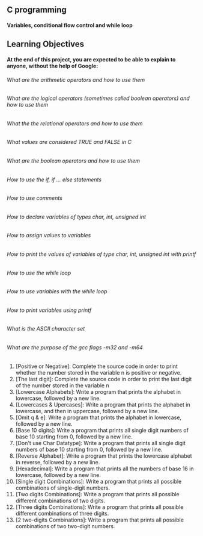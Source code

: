 ## C programming
#### Variables, conditional flow control and while loop

## Learning Objectives
#### At the end of this project, you are expected to be able to explain to anyone, without the help of Google:
###### What are the arithmetic operators and how to use them
###### What are the logical operators (sometimes called boolean operators) and how to use them
###### What the the relational operators and how to use them
###### What values are considered TRUE and FALSE in C
###### What are the boolean operators and how to use them
###### How to use the if, if ... else statements
###### How to use comments
###### How to declare variables of types char, int, unsigned int
###### How to assign values to variables
###### How to print the values of variables of type char, int, unsigned int with printf
###### How to use the while loop
###### How to use variables with the while loop
###### How to print variables using printf
###### What is the ASCII character set
###### What are the purpose of the gcc flags -m32 and -m64


1) [Positive or Negative]: Complete the source code in order to print whether the number stored in the variable n is positive or negative.
2) [The last digit]: Complete the source code in order to print the last digit of the number stored in the variable n
3) [Lowercase Alphabets]: Write a program that prints the alphabet in lowercase, followed by a new line.
4) [Lowercases & Upercases]: Write a program that prints the alphabet in lowercase, and then in uppercase, followed by a new line.
5) [Omit q & e]: Write a program that prints the alphabet in lowercase, followed by a new line.
6) [Base 10 digits]: Write a program that prints all single digit numbers of base 10 starting from 0, followed by a new line.
7) [Don't use Char Datatype]: Write a program that prints all single digit numbers of base 10 starting from 0, followed by a new line.
8) [Reverse Alphabet]: Write a program that prints the lowercase alphabet in reverse, followed by a new line.
9) [Hexadecimal]: Write a program that prints all the numbers of base 16 in lowercase, followed by a new line.
10) [Single digit Combinations]: Write a program that prints all possible combinations of single-digit numbers.
11) [Two digits Combinations]: Write a program that prints all possible different combinations of two digits.
12) [Three digits Combinations]: Write a program that prints all possible different combinations of three digits.
13) [2 two-digits Combinations]: Write a program that prints all possible combinations of two two-digit numbers.
